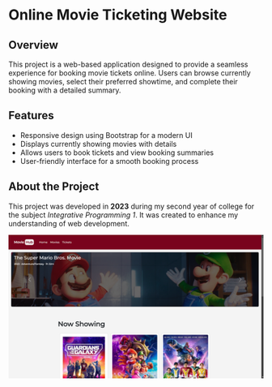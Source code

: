 # Online Movie Ticketing Website

## Overview  
This project is a web-based application designed to provide a seamless experience for booking movie tickets online. Users can browse currently showing movies, select their preferred showtime, and complete their booking with a detailed summary.

## Features  
- Responsive design using Bootstrap for a modern UI  
- Displays currently showing movies with details  
- Allows users to book tickets and view booking summaries  
- User-friendly interface for a smooth booking process  

## About the Project  
This project was developed in **2023** during my second year of college for the subject *Integrative Programming 1*. It was created to enhance my understanding of web development.

![Homepage Preview](images/Mini-Movie-Ticketing-Website-Screenshot.png)
